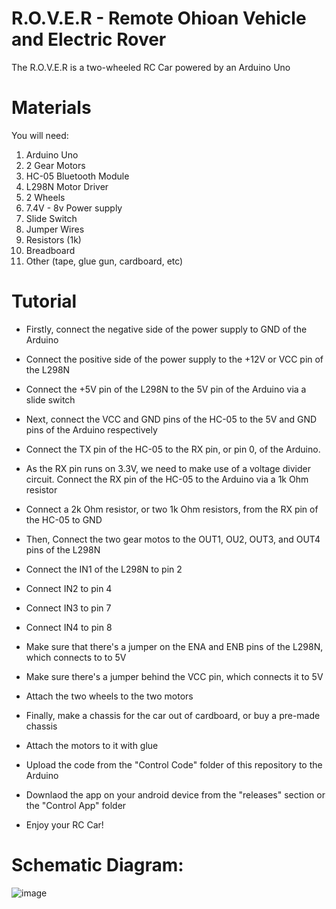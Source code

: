 # R.O.V.E.R - Remote Ohioan Vehicle and Electric Rover

The R.O.V.E.R is a two-wheeled RC Car powered by an Arduino Uno

# Materials

You will need:
1. Arduino Uno
2. 2 Gear Motors
3. HC-05 Bluetooth Module
4. L298N Motor Driver
5. 2 Wheels
6. 7.4V - 8v Power supply
7. Slide Switch
8. Jumper Wires
9. Resistors (1k)
10. Breadboard
11. Other (tape, glue gun, cardboard, etc)

# Tutorial

- Firstly, connect the negative side of the power supply to GND of the Arduino
- Connect the positive side of the power supply to the +12V or VCC pin of the L298N
- Connect the +5V pin of the L298N to the 5V pin of the Arduino via a slide switch

- Next, connect the VCC and GND pins of the HC-05 to the 5V and GND pins of the Arduino respectively
- Connect the TX pin of the HC-05 to the RX pin, or pin 0, of the Arduino.
- As the RX pin runs on 3.3V, we need to make use of a voltage divider circuit. Connect the RX pin of the HC-05 to the Arduino via a 1k Ohm resistor
- Connect a 2k Ohm resistor, or two 1k Ohm resistors, from the RX pin of the HC-05 to GND

- Then, Connect the two gear motos to the OUT1, OU2, OUT3, and OUT4 pins of the L298N
- Connect the IN1 of the L298N to pin 2
- Connect IN2 to pin 4
- Connect IN3 to pin 7
- Connect IN4 to pin 8
- Make sure that there's a jumper on the ENA and ENB pins of the L298N, which connects to to 5V
- Make sure there's a jumper behind the VCC pin, which connects it to 5V
- Attach the two wheels to the two motors

- Finally, make a chassis for the car out of cardboard, or buy a pre-made chassis
- Attach the motors to it with glue
- Upload the code from the "Control Code" folder of this repository to the Arduino
- Downlaod the app on your android device from the "releases" section or the "Control App" folder
- Enjoy your RC Car!

# Schematic Diagram:
![image](https://user-images.githubusercontent.com/116896168/218069350-4a3540fb-aa1a-4be5-a8a7-811ba002883f.png)

